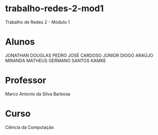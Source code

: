 # trabalho-redes-2-mod1
Trabalho de Redes 2 - Módulo 1

# Alunos
JONATHAN DOUGLAS
PEDRO JOSÉ CARDOSO JÚNIOR
DIOGO ARAÚJO MIRANDA
MATHEUS GERMANO SANTOS KAMKE

# Professor
Marco Antonio da Silva Barbosa
# Curso
Ciência da Computação
